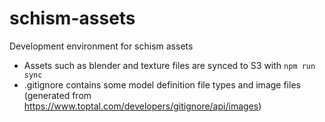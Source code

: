 # schism-assets
Development environment for schism assets

- Assets such as blender and texture files are synced to S3 with `npm run sync`
- .gitignore contains some model definition file types and image files (generated from https://www.toptal.com/developers/gitignore/api/images)
